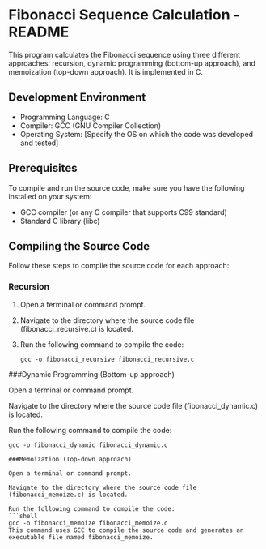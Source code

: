 # Fibonacci Sequence Calculation - README

This program calculates the Fibonacci sequence using three different approaches: recursion, dynamic programming (bottom-up approach), and memoization (top-down approach). It is implemented in C.

## Development Environment

- Programming Language: C
- Compiler: GCC (GNU Compiler Collection)
- Operating System: [Specify the OS on which the code was developed and tested]

## Prerequisites

To compile and run the source code, make sure you have the following installed on your system:

- GCC compiler (or any C compiler that supports C99 standard)
- Standard C library (libc)

## Compiling the Source Code

Follow these steps to compile the source code for each approach:

### Recursion

1. Open a terminal or command prompt.
2. Navigate to the directory where the source code file (fibonacci_recursive.c) is located.
3. Run the following command to compile the code:

   ```shell
   gcc -o fibonacci_recursive fibonacci_recursive.c

###Dynamic Programming (Bottom-up approach)

Open a terminal or command prompt.

Navigate to the directory where the source code file (fibonacci_dynamic.c) is located.

Run the following command to compile the code:
```shell
gcc -o fibonacci_dynamic fibonacci_dynamic.c

###Memoization (Top-down approach)

Open a terminal or command prompt.

Navigate to the directory where the source code file (fibonacci_memoize.c) is located.

Run the following command to compile the code:
```shell
gcc -o fibonacci_memoize fibonacci_memoize.c
This command uses GCC to compile the source code and generates an executable file named fibonacci_memoize.
